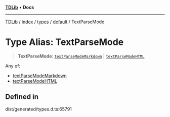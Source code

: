 [**TDLib**](../../../../../../README.md) • **Docs**

***

[TDLib](../../../../../../modules.md) / [index](../../../../../README.md) / [types](../../../README.md) / [default](../README.md) / TextParseMode

# Type Alias: TextParseMode

> **TextParseMode**: [`textParseModeMarkdown`](textParseModeMarkdown.md) \| [`textParseModeHTML`](textParseModeHTML.md)

Any of:
- [textParseModeMarkdown](textParseModeMarkdown.md)
- [textParseModeHTML](textParseModeHTML.md)

## Defined in

dist/generated/types.d.ts:65791
